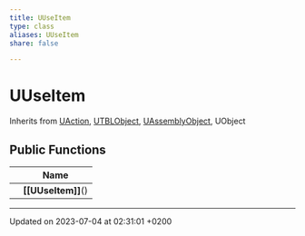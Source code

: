```yaml
---
title: UUseItem
type: class
aliases: UUseItem
share: false

---
```


# UUseItem





Inherits from [UAction](/docs/SDK/Source/Classes/classUAction.md), [UTBLObject](/docs/SDK/Source/Classes/classUTBLObject.md), [UAssemblyObject](/docs/SDK/Source/Classes/classUAssemblyObject.md), UObject

## Public Functions

|                | Name           |
| -------------- | -------------- |
| | **[[UUseItem]]**() |

-------------------------------

Updated on 2023-07-04 at 02:31:01 +0200